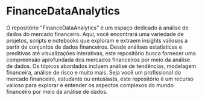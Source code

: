 # FinanceDataAnalytics

O repositório "FinanceDataAnalytics" é um espaço dedicado à análise de dados do mercado financeiro. Aqui, você encontrará uma variedade de projetos, scripts e notebooks que exploram e extraem insights valiosos a partir de conjuntos de dados financeiros. Desde análises estatísticas e preditivas até visualizações interativas, este repositório busca fornecer uma compreensão aprofundada dos mercados financeiros por meio da análise de dados. Os tópicos abordados incluem análise de tendências, modelagem financeira, análise de risco e muito mais. Seja você um profissional do mercado financeiro, estudante ou entusiasta, este repositório é um recurso valioso para explorar e entender os aspectos complexos do mundo financeiro por meio da análise de dados.

